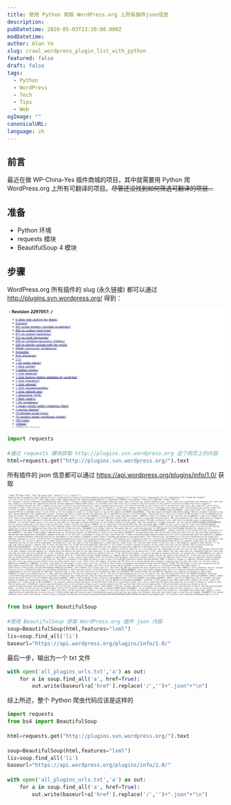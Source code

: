 ```yaml
---
title: 使用 Python 爬取 WordPress.org 上所有插件json信息
description:
pubDatetime: 2020-05-03T13:30:00.000Z
modDatetime:
author: Alan Ye
slug: crawl_wordpress_plugin_list_with_python
featured: false
draft: false
tags:
  - Python
  - WordPress
  - Tech
  - Tips
  - Web
ogImage: ""
canonicalURL:
language: zh
---
```


## 前言

最近在做 WP-China-Yes 插件商城的项目，其中就需要用 Python 爬 WordPress.org 上所有可翻译的项目。~~尽管还没找到如何筛选可翻译的项目...~~

## 准备

- Python 环境
- requests 模块
- BeautifulSoup 4 模块

## 步骤

WordPress.org 所有插件的 slug (永久链接) 都可以通过 http://plugins.svn.wordpress.org/ 得到：

![Python 爬虫第一步：获取所有插件 slug](../../assets/images/crawl_wordpress_plugin_list_with_python/python-get-wp-plugins-1.png)

```python
import requests

#通过 requests 模块获取 http://plugins.svn.wordpress.org 这个网页上的内容
html=requests.get("http://plugins.svn.wordpress.org/").text
```

所有插件的 json 信息都可以通过 https://api.wordpress.org/plugins/info/1.0/ 获取

![Python 爬虫第二步：获取 json 文件](../../assets/images/crawl_wordpress_plugin_list_with_python/python-get-wp-plugins-2.png)

```python
from bs4 import BeautifulSoup

#使用 BeautifulSoup 获取 WordPress.org 插件 json 内容
soup=BeautifulSoup(html,features="lxml")
lis=soup.find_all('li')
baseurl="https://api.wordpress.org/plugins/info/1.0/"
```

最后一步，输出为一个 txt 文件

```python
with open('all_plugins_urls.txt','a') as out:
    for a in soup.find_all('a', href=True):
        out.write(baseurl+a['href'].replace('/','')+".json"+"\n")
```

综上所述，整个 Python 爬虫代码应该是这样的

```python
import requests 
from bs4 import BeautifulSoup

html=requests.get("http://plugins.svn.wordpress.org/").text

soup=BeautifulSoup(html,features="lxml")
lis=soup.find_all('li')
baseurl="https://api.wordpress.org/plugins/info/1.0/"

with open('all_plugins_urls.txt','a') as out:
    for a in soup.find_all('a', href=True):
        out.write(baseurl+a['href'].replace('/','')+".json"+"\n")
```
